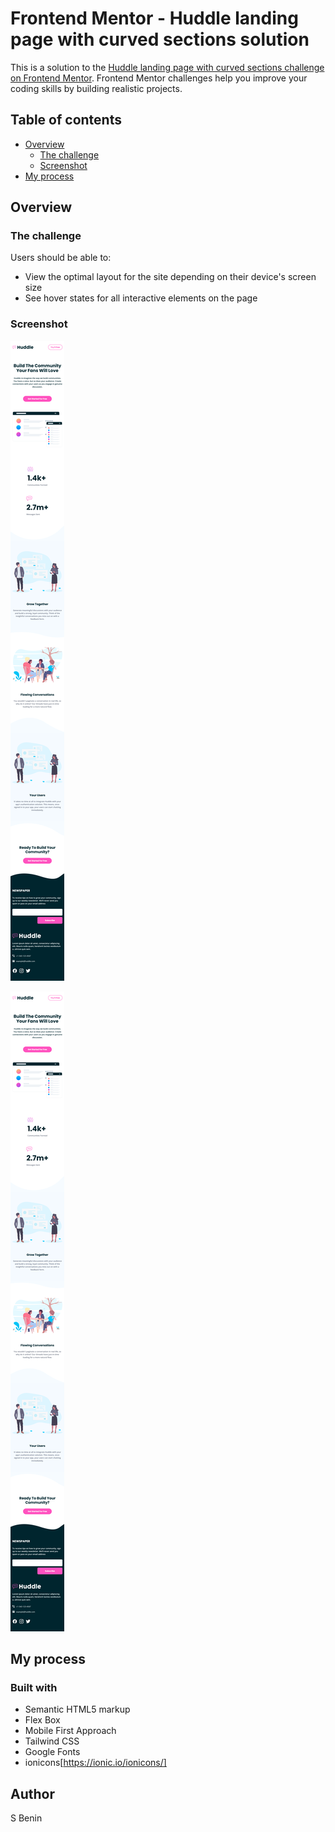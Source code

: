 # Frontend Mentor - Huddle landing page with curved sections solution

This is a solution to the [Huddle landing page with curved sections challenge on Frontend Mentor](https://www.frontendmentor.io/challenges/huddle-landing-page-with-curved-sections-5ca5ecd01e82137ec91a50f2). Frontend Mentor challenges help you improve your coding skills by building realistic projects. 

## Table of contents

- [Overview](#overview)
  - [The challenge](#the-challenge)
  - [Screenshot](#screenshot)
- [My process](#my-process)

## Overview

### The challenge

Users should be able to:

- View the optimal layout for the site depending on their device's screen size
- See hover states for all interactive elements on the page

### Screenshot

![huddle_landing_page_with_curved_sections_desktop_version](./huddle_landing_page_with_curved_sections_mobile_version.png)

![huddle_landing_page_with_curved_sections_mobile_version](./huddle_landing_page_with_curved_sections_mobile_version.png)

## My process

### Built with

- Semantic HTML5 markup
- Flex Box
- Mobile First Approach
- Tailwind CSS
- Google Fonts
- ionicons[https://ionic.io/ionicons/] 

## Author

 S Benin 
